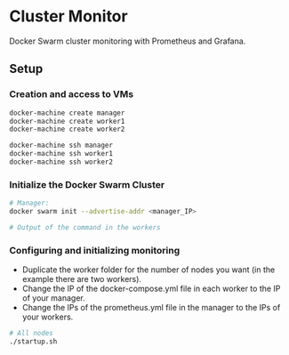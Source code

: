 # Cluster Monitor

Docker Swarm cluster monitoring with Prometheus and Grafana.

## Setup

### Creation and access to VMs

```bash
docker-machine create manager
docker-machine create worker1
docker-machine create worker2

docker-machine ssh manager
docker-machine ssh worker1
docker-machine ssh worker2
```

### Initialize the Docker Swarm Cluster

```bash
# Manager:
docker swarm init --advertise-addr <manager_IP>

# Output of the command in the workers
```

### Configuring and initializing monitoring
- Duplicate the worker folder for the number of nodes you want (in the example there are two workers). 
- Change the IP of the docker-compose.yml file in each worker to the IP of your manager.
- Change the IPs of the prometheus.yml file in the manager to the IPs of your workers.

```bash
# All nodes
./startup.sh
```
